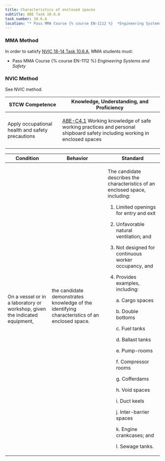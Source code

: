 ```yaml
---
title: Characteristics of enclosed spaces
subtitle: ABE Task 10.6.A 
task_number: 10.6.A
location: "* Pass MMA Course {% course EN-1112 %}  *Engineering Systems and Safety*" 
---
```



### MMA Method

In order to satisfy  [NVIC 18-14  Task  10.6.A]({{site.baseurl}}/assets/images/nvic-18-14.pdf), MMA students must:

* Pass MMA Course {% course EN-1112 %}  *Engineering Systems and Safety*


### NVIC Method

<a onclick="togglevisibility('nvic_methods')" >See NVIC method.</a>

<div id='nvic_methods' class='hide'>

<table>
<thead>
<tr>
<th class='forty'> STCW Competence </th>
<th class='sixty'> Knowledge, Understanding, and Proficiency </th>
</tr>
</thead>




<tbody>
<tr><td markdown='1'>

Apply occupational health and safety precautions

</td><td markdown='1'>

[ABE-C4.1]({{site.baseurl}}/tables/35.html#ABE-C4.1) Working knowledge of safe working practices and personal shipboard safety including working in enclosed spaces

</td></tr>


</tbody>
</table>


<table>
<thead>
<tr><th class='twenty'>  Condition </th><th class='twenty'> Behavior </th><th  class='sixty'>Standard </th></tr>
</thead>
<tbody >



<tr><td markdown='1'>

On a vessel or in a laboratory or workshop, given the indicated equipment,

</td><td markdown='1'>

the candidate demonstrates knowledge of the identifying characteristics of an enclosed space.

<br>

<div class="tooltip">
<span class="tooltiptext">
</span>
</div>


</td><td markdown='1'>

The candidate describes the characteristics of an enclosed space, including: 

1. Limited openings for entry and exit
2. Unfavorable natural ventilation; and 
3. Not designed for continuous worker occupancy, and 
4. Provides examples, including: 

	a. Cargo spaces

	b. Double bottoms

	c. Fuel tanks

	d. Ballast tanks

	e. Pump-rooms

	f. Compressor rooms

	g. Cofferdams

	h. Void spaces

	i. Duct keels

	j. Inter-barrier spaces

	k. Engine crankcases; and

	l. Sewage tanks. 

</td></tr>
</tbody>
</table>
</div>
